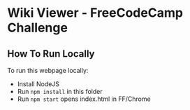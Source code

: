 # Wiki Viewer - FreeCodeCamp Challenge

## How To Run Locally

To run this webpage locally:

- Install NodeJS
- Run `npm install` in this folder
- Run `npm start` opens index.html in FF/Chrome